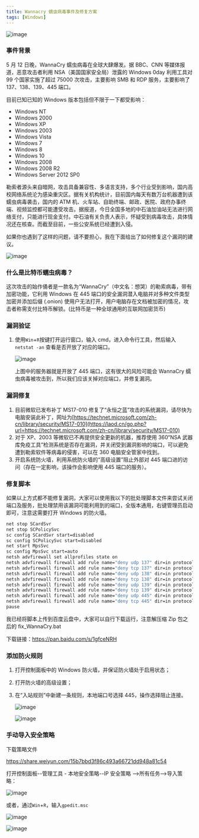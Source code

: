 ```yaml
---
title: Wannacry 蠕虫病毒事件及修复方案
tags: [Windows]
---
```


![image](https://img.samzong.me/202307191546149.png?imageView2/3/w/400/interlace/1/q/50)

### 事件背景

5 月 12 日晚，WannaCry 蠕虫病毒在全球大肆爆发。据 BBC、CNN 等媒体报道，恶意攻击者利用 NSA（美国国家安全局）泄露的 Windows 0day 利用工具对 99 个国家实施了超过 75000 次攻击，主要影响 SMB 和 RDP 服务，主要影响了 137、138、139、445 端口。

目前已知已知的 Windows 版本包括但不限于一下都受影响：

* Windows NT
* Windows 2000
* Windows XP
* Windows 2003
* Windows Vista
* Windows 7
* Windows 8
* Windows 10
* Windows 2008
* Windows 2008 R2
* Windows Server 2012 SP0

勒索者源头来自暗网，攻击具备兼容性、多语言支持，多个行业受到影响，国内高校网络系统沦为感染重灾区。据有关机构统计，目前国内每天有数万台机器遭到该蠕虫病毒袭击，国内的 ATM 机、火车站、自助终端、邮政、医院、政府办事终端、视频监控都可能遭受攻击。据报道，今日全国多地的中石油加油站无法进行网络支付，只能进行现金支付。中石油有关负责人表示，怀疑受到病毒攻击，具体情况还在核查。而截至目前，一些公安系统已经遭到入侵。

如果你也遇到了这样的问题，请不要担心，我在下面给出了如何修复这个漏洞的建议。

![image](https://img.samzong.me/202307191546150.jpg?imageView2/3/w/400/interlace/1/q/50)

### 什么是比特币蠕虫病毒？

这次攻击的始作俑者是一款名为“WannaCry”（中文名：想哭）的勒索病毒，带有加密功能，它利用 Windows 在 445 端口的安全漏洞潜入电脑并对多种文件类型加密并添加后缀 (.onion) 使用户无法打开，用户电脑存在文档被加密的情况，攻击者称需支付比特币解锁。(比特币是一种全球通用的互联网加密货币)

### 漏洞验证

1. 使用`Win`+`R`按键打开运行窗口，输入 cmd，进入命令行工具，然后输入`netstat -an` 查看是否开放了对应的端口。

   ![image](https://img.samzong.me/202307191546151.png?imageView2/3/w/400/interlace/1/q/50)

   上图中的服务器就是开放了 445 端口，这有很大的风险可能会 WannaCry 蠕虫病毒被攻击到，所以我们应该关掉对应端口，并修复漏洞。

### 漏洞修复

   1. 目前微软已发布补丁 MS17-010 修复了“永恒之蓝”攻击的系统漏洞，请尽快为电脑安装此补丁，网址为[https://technet.microsoft.com/zh-cn/library/security/MS17-010](https://laod.cn/go.php?url=https://technet.microsoft.com/zh-cn/library/security/MS17-010)
   2. 对于 XP、2003 等微软已不再提供安全更新的机器，推荐使用 360“NSA 武器库免疫工具”检测系统是否存在漏洞，并关闭受到漏洞影响的端口，可以避免遭到勒索软件等病毒的侵害，可以在 360 电脑安全管家中找到。
   3. 开启系统防火墙，利用系统防火墙的“高级设置”阻止外部对 445 端口进的访问（存在一定影响，该操作会影响使用 445 端口的服务）。

### 修复脚本

如果以上方式都不能修复漏洞，大家可以使用我以下的批处理脚本文件来尝试关闭端口及服务，批处理禁用该漏洞可能利用到的端口，全版本通用，右键管理员启动即可，注意这需要打开 Windows 的防火墙。

```bash
net stop SCardSvr
net stop SCPolicySvc
sc config SCardSvr start=disabled
sc config SCPolicySvc start=disabled
net start MpsSvc
sc config MpsSvc start=auto
netsh advfirewall set allprofiles state on
netsh advfirewall firewall add rule name="deny udp 137" dir=in protocol=udp localport=137 action=block
netsh advfirewall firewall add rule name="deny tcp 137" dir=in protocol=tcp localport=137 action=block
netsh advfirewall firewall add rule name="deny udp 138" dir=in protocol=udp localport=138 action=block
netsh advfirewall firewall add rule name="deny tcp 138" dir=in protocol=tcp localport=138 action=block
netsh advfirewall firewall add rule name="deny udp 139" dir=in protocol=udp localport=139 action=block
netsh advfirewall firewall add rule name="deny tcp 139" dir=in protocol=tcp localport=139 action=block
netsh advfirewall firewall add rule name="deny udp 445" dir=in protocol=udp localport=445 action=block
netsh advfirewall firewall add rule name="deny tcp 445" dir=in protocol=tcp localport=445 action=block
pause
```

我已经将脚本上传到百度云盘中，大家可以自行下载运行，注意解压缩 Zip 包之后的 fix_WannaCry.bat

下载链接：<https://pan.baidu.com/s/1gfceNRH>

### 添加防火规则

1. 打开控制面板中的 Windows 防火墙，并保证防火墙处于启用状态；

2. 打开防火墙的高级设置；

3. 在“入站规则”中新建一条规则，本地端口号选择 445，操作选择阻止连接。

   ![image](https://img.samzong.me/202307191546152.png?imageView2/3/w/400/interlace/1/q/50)

   ![image](https://img.samzong.me/202307191546153.png?imageView2/3/w/400/interlace/1/q/50)

### 手动导入安全策略

下载策略文件

<https://share.weiyun.com/15b7bbd3f86c493a66721dd948a81c54>

打开控制面板--管理工具 - 本地安全策略--IP 安全策略 -->所有任务-->导入策略：

![image](https://img.samzong.me/202307191546155.jpg?imageView2/3/w/400/interlace/1/q/50)

或者，通过`Win`+`R`，输入`gpedit.msc`

![image](https://img.samzong.me/202307191546156.jpg?imageView2/3/w/400/interlace/1/q/50)

![image](https://img.samzong.me/202307191546157.jpg?imageView2/3/w/400/interlace/1/q/50)
